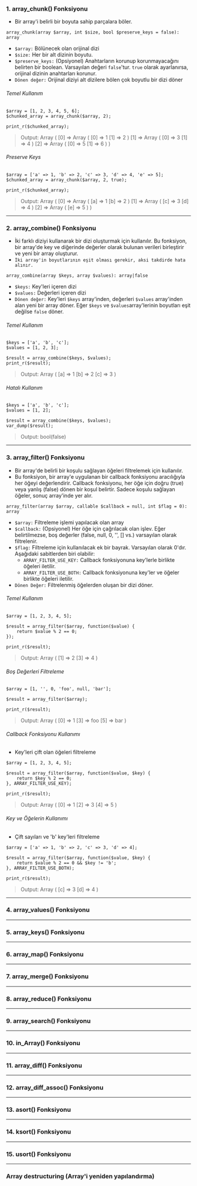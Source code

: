 ### 1. array_chunk() Fonksiyonu
+  Bir array'i belirli bir boyuta sahip parçalara böler.
~~~~~~~
array_chunk(array $array, int $size, bool $preserve_keys = false): array
~~~~~~~
  - `$array:` Bölünecek olan orijinal dizi
  - `$size:` Her bir alt dizinin boyutu.
  - `$preserve_keys:` (Opsiyonel) Anahtarların korunup korunmayacağını belirten bir boolean. Varsayılan değeri `false`'tur. `true` olarak ayarlanırsa, orijinal dizinin anahtarları korunur.
  - `Dönen değer:` Orijinal diziyi alt dizilere bölen çok boyutlu bir dizi döner

###### Temel Kullanım
~~~~~~~
$array = [1, 2, 3, 4, 5, 6];
$chunked_array = array_chunk($array, 2);

print_r($chunked_array);
~~~~~~~
> Output: Array
(
    [0] => Array
        (
            [0] => 1
            [1] => 2
        )
    [1] => Array
        (
            [0] => 3
            [1] => 4
        )
    [2] => Array
        (
            [0] => 5
            [1] => 6
        )
)

###### Preserve Keys
~~~~~~~
$array = ['a' => 1, 'b' => 2, 'c' => 3, 'd' => 4, 'e' => 5];
$chunked_array = array_chunk($array, 2, true);

print_r($chunked_array);
~~~~~~~
> Output: Array
(
    [0] => Array
        (
            [a] => 1
            [b] => 2
        )
    [1] => Array
        (
            [c] => 3
            [d] => 4
        )
    [2] => Array
        (
            [e] => 5
        )
)

----

### 2. array_combine() Fonksiyonu
+ İki farklı diziyi kullanarak bir dizi oluşturmak için kullanılır. Bu fonksiyon, bir array'de key ve diğerinde değerler olarak bulunan verileri birleştirir ve yeni bir array oluşturur.
+ `İki array'in boyutlarının eşit olması gerekir, aksi takdirde hata alınır.`
~~~~~~~
array_combine(array $keys, array $values): array|false
~~~~~~~
  - `$keys:` Key'leri içeren dizi
  - `$values:` Değerleri içeren dizi
  - `Dönen değer:` Key'leri `$keys` array'inden, değerleri `$values` array'inden alan yeni bir array döner. Eğer `$keys` ve `$values`array'lerinin boyutları eşit değilse `false` döner.

###### Temel Kullanım
~~~~~~~
$keys = ['a', 'b', 'c'];
$values = [1, 2, 3];

$result = array_combine($keys, $values);
print_r($result);
~~~~~~~
> Output: Array
(
    [a] => 1
    [b] => 2
    [c] => 3
)

###### Hatalı Kullanım
~~~~~~~
$keys = ['a', 'b', 'c'];
$values = [1, 2];

$result = array_combine($keys, $values);
var_dump($result);
~~~~~~~
> Output: bool(false)

----

### 3. array_filter() Fonksiyonu
+ Bir array'de belirli bir koşulu sağlayan öğeleri filtrelemek için kullanılır.
+ Bu fonksiyon, bir array'e uygulanan bir callback fonksiyonu aracılığıyla her öğeyi değerlendirir. Callback fonksiyonu, her öğe için doğru (true) veya yanlış (false) dönen bir koşul belirtir. Sadece koşulu sağlayan öğeler, sonuç array'inde yer alır.
~~~~~~~
array_filter(array $array, callable $callback = null, int $flag = 0): array
~~~~~~~
  - `$array:` Filtreleme işlemi yapılacak olan array
  - `$callback:` (Opsiyonel) Her öğe için çağrılacak olan işlev. Eğer belirtilmezse, boş değerler (false, null, 0, '', [] vs.) varsayılan olarak filtrelenir.
  - `$flag:` Filtreleme için kullanılacak ek bir bayrak. Varsayılan olarak 0'dır. Aşağıdaki sabitlerden biri olabilir:
    - `ARRAY_FILTER_USE_KEY:` Callback fonksiyonuna key'lerle birlikte öğeleri iletilir.
    - `ARRAY_FILTER_USE_BOTH:` Callback fonksiyonuna key'ler ve öğeler birlikte öğeleri iletilir.
  - `Dönen Değer:` Filtrelenmiş öğelerden oluşan bir dizi döner.

###### Temel Kullanım
~~~~~~~
$array = [1, 2, 3, 4, 5];

$result = array_filter($array, function($value) {
    return $value % 2 == 0;
});

print_r($result);
~~~~~~~
> Output: Array
(
    [1] => 2
    [3] => 4
)

###### Boş Değerleri Filtreleme
~~~~~~~
$array = [1, '', 0, 'foo', null, 'bar'];

$result = array_filter($array);

print_r($result);
~~~~~~~
> Output: Array
(
    [0] => 1
    [3] => foo
    [5] => bar
)

###### Callback Fonksiyonu Kullanımı
+ Key'leri çift olan öğeleri filtreleme
~~~~~~~
$array = [1, 2, 3, 4, 5];

$result = array_filter($array, function($value, $key) {
    return $key % 2 == 0;
}, ARRAY_FILTER_USE_KEY);

print_r($result);
~~~~~~~
> Output: Array
(
    [0] => 1
    [2] => 3
    [4] => 5
)

###### Key ve Öğelerin Kullanımı
+ Çift sayıları ve 'b' key'leri filtreleme
~~~~~~~
$array = ['a' => 1, 'b' => 2, 'c' => 3, 'd' => 4];

$result = array_filter($array, function($value, $key) {
    return $value % 2 == 0 && $key != 'b';
}, ARRAY_FILTER_USE_BOTH);

print_r($result);
~~~~~~~
> Output: Array
(
    [c] => 3
    [d] => 4
)

----

### 4. array_values() Fonksiyonu

----

### 5. array_keys() Fonksiyonu

----

### 6. array_map() Fonksiyonu

----

### 7. array_merge() Fonksiyonu

----

### 8. array_reduce() Fonksiyonu

----

### 9. array_search() Fonksiyonu

----

### 10. in_Array() Fonksiyonu

----

### 11. array_diff() Fonksiyonu

----

### 12. array_diff_assoc() Fonksiyonu

----

### 13. asort() Fonksiyonu

----

### 14. ksort() Fonksiyonu

----

### 15. usort() Fonksiyonu

----

### Array destructuring (Array'i yeniden yapılandırma)
